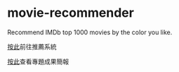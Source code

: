 # movie-recommender
Recommend IMDb top 1000 movies by the color you like. 

[按此](https://jennyliu.shinyapps.io/IMDbMovieRecommender/)前往推薦系統

[按此](https://github.com/jennyliucl/movie-recommender/blob/main/presentation/IMDb%20Top%201000%20Movie.pdf)查看專題成果簡報
